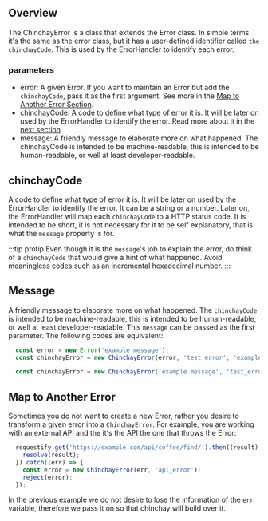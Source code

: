 ## Overview

  The ChinchayError is a class that extends the Error class. In simple terms it's the same as the error class, but it has a user-defined identifier called `the chinchayCode`. This is used by the ErrorHandler to identify each error.

### parameters

  * error: A given Error. If you want to maintain an Error but add the `chinchayCode`, pass it as the first argument. See more in the [Map to Another Error Section](#map-to-another-error).
  * chinchayCode: A code to define what type of error it is. It will be later on used by the ErrorHandler to identify the error. Read more about it in the [next section](#chinchaycode).
  * message: A friendly message to elaborate more on what happened. The chinchayCode is intended to be machine-readable, this is intended to be human-readable, or well at least developer-readable. 



## chinchayCode

 A code to define what type of error it is. It will be later on used by the ErrorHandler to identify the error. It can be a string or a number. Later on, the ErrorHandler will map each `chinchayCode` to a HTTP status code. It is intended to be short, it is not necessary for it to be self explanatory, that is what the `message` property is for.

 :::tip protip
  Even though it is the `message`'s job to explain the error, do think of a `chinchayCode` that would give a hint of what happened. Avoid meaningless codes such as an incremental hexadecimal number.
 :::




## Message

A friendly message to elaborate more on what happened. The `chinchayCode` is intended to be machine-readable, this is intended to be human-readable, or well at least developer-readable. This `message` can be passed as the first parameter. The following codes are equivalent:


```javascript
  const error = new Error('example message');
  const chinchayError = new ChinchayError(error, 'test_error', 'example message');
```

```javascript
  const chinchayError = new ChinchayError('example message', 'test_error');
```


## Map to Another Error

Sometimes you do not want to create a new Error, rather you desire to transform a given error into a `ChinchayError`. For example, you are working with an external API and the it's the API the one that throws the Error:



```javascript
  requestify.get('https://example.com/api/coffee/find/').then((result) => {
    resolve(result);
  }).catch((err) => {
    const error = new ChinchayError(err, 'api_error');
    reject(error);
  });
```

In the previous example we do not desire to lose the information of the `err` variable, therefore we pass it on so that chinchay will build over it.